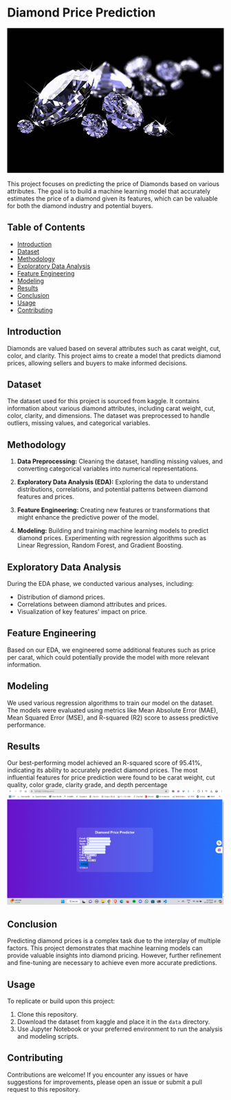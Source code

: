 # Diamond Price Prediction

![Diamond](templates/zjr.jpg)

This project focuses on predicting the price of Diamonds based on various attributes. The goal is to build a machine learning model that accurately estimates the price of a diamond given its features, which can be valuable for both the diamond industry and potential buyers.

## Table of Contents

- [Introduction](#introduction)
- [Dataset](#dataset)
- [Methodology](#methodology)
- [Exploratory Data Analysis](#exploratory-data-analysis)
- [Feature Engineering](#feature-engineering)
- [Modeling](#modeling)
- [Results](#results)
- [Conclusion](#conclusion)
- [Usage](#usage)
- [Contributing](#contributing)

## Introduction

Diamonds are valued based on several attributes such as carat weight, cut, color, and clarity. This project aims to create a model that predicts diamond prices, allowing sellers and buyers to make informed decisions.

## Dataset

The dataset used for this project is sourced from kaggle. It contains information about various diamond attributes, including carat weight, cut, color, clarity, and dimensions. The dataset was preprocessed to handle outliers, missing values, and categorical variables.

## Methodology

1. **Data Preprocessing:** Cleaning the dataset, handling missing values, and converting categorical variables into numerical representations.

2. **Exploratory Data Analysis (EDA):** Exploring the data to understand distributions, correlations, and potential patterns between diamond features and prices.

3. **Feature Engineering:** Creating new features or transformations that might enhance the predictive power of the model.

4. **Modeling:** Building and training machine learning models to predict diamond prices. Experimenting with regression algorithms such as Linear Regression, Random Forest, and Gradient Boosting.

## Exploratory Data Analysis

During the EDA phase, we conducted various analyses, including:

- Distribution of diamond prices.
- Correlations between diamond attributes and prices.
- Visualization of key features' impact on price.

## Feature Engineering

Based on our EDA, we engineered some additional features such as price per carat, which could potentially provide the model with more relevant information.

## Modeling

We used various regression algorithms to train our model on the dataset. The models were evaluated using metrics like Mean Absolute Error (MAE), Mean Squared Error (MSE), and R-squared (R2) score to assess predictive performance.

## Results

Our best-performing model achieved an R-squared score of 95.41%, indicating its ability to accurately predict diamond prices. The most influential features for price prediction were found to be carat weight, cut quality, color grade, clarity grade, and depth percentage
![Result](templates/Result.png)

## Conclusion

Predicting diamond prices is a complex task due to the interplay of multiple factors. This project demonstrates that machine learning models can provide valuable insights into diamond pricing. However, further refinement and fine-tuning are necessary to achieve even more accurate predictions.

## Usage

To replicate or build upon this project:

1. Clone this repository.
2. Download the dataset from kaggle and place it in the `data` directory.
3. Use Jupyter Notebook or your preferred environment to run the analysis and modeling scripts.

## Contributing

Contributions are welcome! If you encounter any issues or have suggestions for improvements, please open an issue or submit a pull request to this repository.

